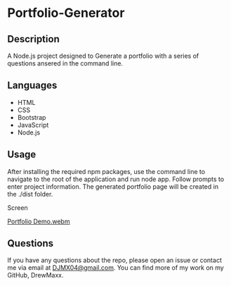 # Portfolio-Generator

## Description
 A Node.js project designed to Generate a portfolio with a series of questions ansered in the command line.
 
## Languages
* HTML
* CSS
* Bootstrap
* JavaScript
* Node.js

## Usage

After installing the required npm packages, use the command line to navigate to the root of the application and run node app. Follow prompts to enter project information. The generated portfolio page will be created in the ./dist folder.

Screen

[Portfolio Demo.webm](https://user-images.githubusercontent.com/73653109/219661144-dbc04290-51d9-4e6b-b690-1be3b912e219.webm)


## Questions
If you have any questions about the repo, please open an issue or contact me via email at DJMX04@gmail.com. You can find more of my work on my GitHub, DrewMaxx.
